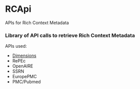 # RCApi
APIs for Rich Context Metadata

### Library of API calls to retrieve Rich Context Metadata

APIs used:
* [Dimensions](https://docs.dimensions.ai/dsl/api.html)
* RePEc
* OpenAIRE
* SSRN
* EuropePMC
* PMC/Pubmed

